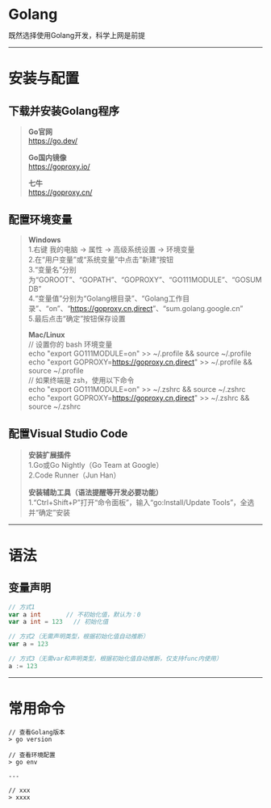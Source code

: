 <b style="font-size: 2em">Golang</b>

既然选择使用Golang开发，科学上网是前提

---

# 安装与配置

## 下载并安装Golang程序

> **Go官网**  
> <https://go.dev/>
>
> **Go国内镜像**  
> <https://goproxy.io/>
>
> **七牛**  
> <https://goproxy.cn/>

## 配置环境变量

> **Windows**  
> 1.右键 我的电脑 -> 属性 -> 高级系统设置 -> 环境变量  
> 2.在“用户变量”或“系统变量”中点击”新建“按钮  
> 3.“变量名”分别为“GOROOT”、“GOPATH”、“GOPROXY”、“GO111MODULE”、“GOSUMDB”  
> 4.“变量值”分别为“Golang根目录”、“Golang工作目录”、“on”、“<https://goproxy.cn,direct>”、“sum.golang.google.cn”  
> 5.最后点击“确定”按钮保存设置
>
> **Mac/Linux**  
> // 设置你的 bash 环境变量  
> echo "export GO111MODULE=on" >> ~/.profile && source ~/.profile  
> echo "export GOPROXY=<https://goproxy.cn,direct>" >> ~/.profile && source ~/.profile  
> // 如果终端是 zsh，使用以下命令  
> echo "export GO111MODULE=on" >> ~/.zshrc && source ~/.zshrc  
> echo "export GOPROXY=<https://goproxy.cn,direct>" >> ~/.zshrc && source ~/.zshrc

## 配置Visual Studio Code

> **安装扩展插件**  
> 1.Go或Go Nightly（Go Team at Google）  
> 2.Code Runner（Jun Han）
>
> **安装辅助工具（语法提醒等开发必要功能）**  
> 1.“Ctrl+Shift+P”打开“命令面板”，输入“go:Install/Update Tools”，全选并“确定”安装

---

# 语法

## 变量声明

```go
// 方式1
var a int       // 不初始化值，默认为：0
var a int = 123   // 初始化值

// 方式2（无需声明类型，根据初始化值自动推断）
var a = 123

// 方式3（无需var和声明类型，根据初始化值自动推断，仅支持func内使用）
a := 123
```

---

# 常用命令

```text
// 查看Golang版本
> go version

// 查看环境配置
> go env

---

// xxx
> xxxx

```
